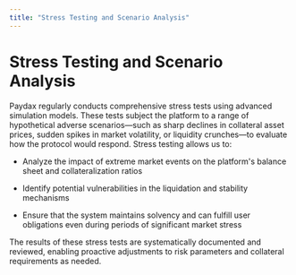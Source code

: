 ```yaml
---
title: "Stress Testing and Scenario Analysis"
---
```


Stress Testing and Scenario Analysis
====================================

Paydax regularly conducts comprehensive stress tests using advanced simulation models. These tests subject the platform to a range of hypothetical adverse scenarios—such as sharp declines in collateral asset prices, sudden spikes in market volatility, or liquidity crunches—to evaluate how the protocol would respond. Stress testing allows us to:

*   Analyze the impact of extreme market events on the platform's balance sheet and collateralization ratios
    
*   Identify potential vulnerabilities in the liquidation and stability mechanisms
    
*   Ensure that the system maintains solvency and can fulfill user obligations even during periods of significant market stress
    

The results of these stress tests are systematically documented and reviewed, enabling proactive adjustments to risk parameters and collateral requirements as needed.
